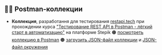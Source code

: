 ## :man_astronaut: Postman-коллекции

- **Коллекция**, разработання для тестирования [restapi.tech](https://restapi.tech/) при прохождении курса ["Тестирование REST API в Postman - лёгкий старт в автоматизацию"](https://stepik.org/course/131052) на платформе Stepik
  :orange_circle: [посмотреть коллекцию в Postman](https://www.postman.com/test-public-apis/portfolio/collection/hwl0dh1/stepik-rest-api-course)
  :orange_circle: [загрузить JSON-файл коллекции](/postman_collections/stepik_rest_api_course/Stepik%20REST%20API%20Course.postman_collection.json) и [JSON-файл окружения](/postman_collections/stepik_rest_api_course/Stepik%20REST%20API%20Course%20Env.postman_environment.json)
